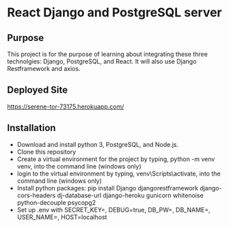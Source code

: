 # React Django and PostgreSQL server

## Purpose
This project is for the purpose of learning about integrating these three technolgies: Django, PostgreSQL, and React.  It will also use Django Restframework and axios.

## Deployed Site

https://serene-tor-73175.herokuapp.com/

## Installation

* Download and install python 3, PostgreSQL, and Node.js.  
* Clone this repository
* Create a virtual environment for the project by typing, python -m venv venv, into the command line (windows only)
* login to the virtual environment by typing, venv\Scripts\activate, into the command line (windows only)
* Install python packages: pip install Django djangorestframework django-cors-headers dj-database-url django-heroku gunicorn whitenoise python-decouple psycopg2 
* Set up .env with SECRET_KEY=, DEBUG=true, DB_PW=, DB_NAME=, USER_NAME=, HOST=localhost
